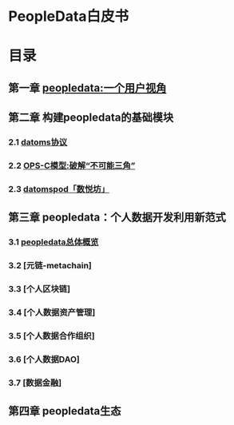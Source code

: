 # PeopleData白皮书

# 目录
## 第一章 [peopledata:一个用户视角](Charter-01.md)
## 第二章 构建peopledata的基础模块
### 2.1 [datoms协议](Charter-02.md)
### 2.2 [OPS-C模型:破解“不可能三角”](Charter-03.md)
### 2.3 [datomspod「数悦坊」](Charter-04.md)
## 第三章 peopledata：个人数据开发利用新范式
### 3.1 [peopledata总体概览](CH3-Overview.md)
### 3.2 [元链-metachain]
### 3.3 [个人区块链]
### 3.4 [个人数据资产管理]
### 3.5 [个人数据合作组织]
### 3.6 [个人数据DAO]
### 3.7 [数据金融]
## 第四章 peopledata生态




